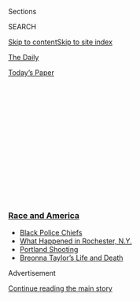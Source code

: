 <div id="app">

<div>

<div>

<div>

<div class="NYTAppHideMasthead css-1q2w90k e1suatyy0">

<div class="section css-ui9rw0 e1suatyy2">

<div class="css-eph4ug er09x8g0">

<div class="css-6n7j50">

</div>

<span class="css-1dv1kvn">Sections</span>

<div class="css-10488qs">

<span class="css-1dv1kvn">SEARCH</span>

</div>

[Skip to content](#site-content)[Skip to site index](#site-index)

</div>

<div id="masthead-section-label" class="css-1wr3we4 eaxe0e00">

[The
Daily](https://www.nytimes3xbfgragh.onion/podcasts/the-daily)

</div>

<div class="css-10698na e1huz5gh0">

</div>

</div>

<div id="masthead-bar-one" class="section hasLinks css-15hmgas e1csuq9d3">

<div class="css-uqyvli e1csuq9d0">

</div>

<div class="css-1uqjmks e1csuq9d1">

</div>

<div class="css-9e9ivx">

[](https://myaccount.nytimes3xbfgragh.onion/auth/login?response_type=cookie&client_id=vi)

</div>

<div class="css-1bvtpon e1csuq9d2">

[Today’s
Paper](https://www.nytimes3xbfgragh.onion/section/todayspaper)

</div>

</div>

</div>

</div>

<div data-aria-hidden="false">

<div id="site-content" data-role="main">

<div>

<div class="css-1aor85t" style="opacity:0.000000001;z-index:-1;visibility:hidden">

<div class="css-1hqnpie">

<div class="css-epjblv">

<span class="css-17xtcya">[The
Daily](/podcasts/the-daily)</span><span class="css-x15j1o">|</span><span class="css-fwqvlz">What
Happened to Daniel
Prude?</span>

</div>

<div class="css-k008qs">

<div class="css-1iwv8en">

<span class="css-18z7m18"></span>

<div>

</div>

</div>

<span class="css-1n6z4y">https://nyti.ms/2ZhQE8c</span>

<div class="css-1705lsu">

<div class="css-4xjgmj">

<div class="css-4skfbu" data-role="toolbar" data-aria-label="Social Media Share buttons, Save button, and Comments Panel with current comment count" data-testid="share-tools">

  - 
  - 
  - 
  - 
    
    <div class="css-6n7j50">
    
    </div>

  - 
  - 

</div>

</div>

</div>

</div>

</div>

</div>

<div class="css-13pd83m">

<div class="css-l9svim">

### [<span class="css-pa1jbp"><span class="css-1rxm0ex">Race and</span><span class="css-1rxm0ex"> America</span></span>](https://www.nytimes3xbfgragh.onion/news-event/george-floyd-protests-minneapolis-new-york-los-angeles?name=styln-george-floyd&region=TOP_BANNER&block=storyline_menu_recirc&action=click&pgtype=Article&impression_id=21c69380-f4c8-11ea-be21-1dfd0b108786&variant=undefined)

  - <span class="css-1qkutce">[Black Police
    Chiefs](https://www.nytimes3xbfgragh.onion/2020/09/11/us/black-police-chiefs-reform.html?name=styln-george-floyd&region=TOP_BANNER&block=storyline_menu_recirc&action=click&pgtype=Article&impression_id=21c69381-f4c8-11ea-be21-1dfd0b108786&variant=undefined)</span>
  - <span class="css-1qkutce">[What Happened in Rochester,
    N.Y.](https://www.nytimes3xbfgragh.onion/2020/09/04/nyregion/rochester-police-daniel-prude.html?name=styln-george-floyd&region=TOP_BANNER&block=storyline_menu_recirc&action=click&pgtype=Article&impression_id=21c69382-f4c8-11ea-be21-1dfd0b108786&variant=undefined)</span>
  - <span class="css-1qkutce">[Portland
    Shooting](https://www.nytimes3xbfgragh.onion/2020/08/30/us/portland-shooting-explained.html?name=styln-george-floyd&region=TOP_BANNER&block=storyline_menu_recirc&action=click&pgtype=Article&impression_id=21c69383-f4c8-11ea-be21-1dfd0b108786&variant=undefined)</span>
  - <span class="css-1qkutce">[Breonna Taylor’s Life and
    Death](https://www.nytimes3xbfgragh.onion/2020/08/30/us/breonna-taylor-police-killing.html?name=styln-george-floyd&region=TOP_BANNER&block=storyline_menu_recirc&action=click&pgtype=Article&impression_id=21c69384-f4c8-11ea-be21-1dfd0b108786&variant=undefined)</span>

</div>

</div>

<div id="top-wrapper" class="css-1sy8kpn">

<div id="top-slug" class="css-l9onyx">

Advertisement

</div>

[Continue reading the main
story](#after-top)

<div class="ad top-wrapper" style="text-align:center;height:100%;display:block;min-height:250px">

<div id="top" class="place-ad" data-position="top" data-size-key="top">

</div>

</div>

<div id="after-top">

</div>

</div>

<div>

<div class="css-1g7y0i5 e1drnplw0">

<div class="css-1ceswkc e1drnplw1">

</div>

<div class="css-f2fzwx e1drnplw2">

<div data-aria-labelledby="modal-title" data-role="region">

<div id="modal-title" class="css-mln36k">

transcript

</div>

<div class="css-pbq7ev">

</div>

<span>Back to The
Daily</span>

<div class="css-f6lhej">

<div class="css-1ialerq">

<div class="css-1701swk">

bars

</div>

<div>

<div class="css-1t7yl1y">

0:00/30:30

</div>

<div class="css-og85jy">

\-30:30

</div>

</div>

</div>

</div>

<div class="css-15fbio0">

<div class="css-1p4nyns">

transcript

## What Happened to Daniel Prude?

### Hosted by Michael Barbaro, produced by Michael Simon Johnson and Lynsea Garrison, and edited by Lisa Tobin

#### The police released few details in March about the death of a Black man restrained by officers in Rochester, N.Y. The full story has prompted claims of an official cover-up.

Tuesday, September 8th, 2020

</div>

  - michael barbaro  
    From The New York Times, I’m Michael Barbaro. This is “The Daily.”

  - \[music\]  
    Today: For months, the public was unaware of Daniel Prude’s death
    while in police custody, despite body camera video capturing it,
    raising questions about a possible cover-up. My colleague, Sarah
    Nir, reports from Rochester.
    
    It’s Tuesday, September 8.
    
    Sarah, just to start, what have you learned about Daniel Prude in
    the time since this video of his arrest was released last week?

  - sarah nir  
    The day after this really horrifying video was released, I flew up
    to Rochester to learn more about the incident and about the person.

  - joe prude  
    Oh, man, he’s a straight up comedian. No, I swear to god. If y’all
    could have met my brother, y’all would be in here laughing and
    smacking the table like y’all stole something.

sarah nir

I ended up meeting with Joe Prude, Daniel Prude’s brother. And he told
me that Daniel actually isn’t from Rochester. He’s from Chicago.

  - tameshay prude  
    Him and his brother used to argue all the time.

  - joe prude  
    Putting each other in headlock.

sarah nir

Daniel had been living, for many years, where he was born and raised in
Chicago with his sister Tameshay. And he started acting strange.

  - sarah nir  
    Did she explain what he was doing?

  - joe prude  
    Well, like, you know, just talking, like, just talking. You know? I
    mean, it was, like, \[INAUDIBLE\].

  - sarah nir  
    But she was disturbed by — worried for him, by how he was speaking?

  - joe prude  
    Yeah.

  - sarah nir  
    Yeah.

  - joe prude  
    Because my brother ain’t never talked like that.

sarah nir

His sister called his brother Joe and said, you know, I’m going to send
him up to you. And maybe you, as his big brother, can talk some sense
into him. So she puts Daniel on a train from Chicago to Rochester. And
he wasn’t right.

  - joe prude  
    Talking about, um, the devil was coming to get me and all this and
    that.

sarah nir

He was saying people were out to get him.

  - joe prude  
    And it was, like, that moment then, when I started hearing that more
    frequently, I say, oh, man. Yeah. It’s scaring me. I’ve got to get
    him — I’ve got to get my brother some help now. And I told my wife,
    I said now grab me the phone. And she asked me what I’m about to do.
    I said, I need to get my brother some help. And he started to scare
    me.

sarah nir

So he called an ambulance and asked for his brother to be admitted
because he was having a mental health crisis. But —

  - joe prude  
    They just sent him right back home in three hours.

sarah nir

— just three hours later, after arriving at Strong Memorial Hospital, he
was sent home in a medical taxi. And his brother was shocked.

  - joe prude  
    No diagnosis, no nothing.

sarah nir

He felt that Daniel should be there under evaluation. But the doctor
said no. He’s free to go.

  - sarah nir  
    What did he look like when he came back?

  - joe prude  
    Oh, like the picture you seen us holding? Same person.
    
    Same visual. Same — he was upbeat when he came in. He gave me a hug.
    Brother, I thank you for doing that for me.

  - sarah nir  
    Really? He wasn’t resentful? He wasn’t mad?

  - joe prude  
    No. No, whatsoever.

sarah nir

Then the two of them sat down at the kitchen table at Joe’s home on
Child Street in Rochester —

  - joe prude  
    Talking, like two brothers that talk.

sarah nir

And Daniel asked for a cigarette. Joe said he stood up, walked to his
room to fetch a cigarette, and when he turned around, Daniel had
streaked out the door barefoot into the freezing March weather. And
that’s when Joe called the police.

  - \[beeping\]

  - speaker  
    Hey, what’s up? Good, how are you?

michael barbaro

And what happens next?

sarah nir

So at about 3:00 a.m. on March 23, a police officer arrives at Joe’s
house on Child Street, taking a report. What’s happened? Who are we
looking for?

  - police officer  
    Does he live here?

  - joe prude  
    No. He’s just here visiting me.

  - police officer  
    Where does he live?

sarah nir

And one of the things that is really powerful when you know what
transpired here is that Joe is super concerned for Daniel’s safety.

  - joe prude  
    I just know, man, I just know when he took off running, it was a
    goddamn train coming.

  - police officer  
    Which way did he go?

  - joe prude  
    I don’t know which way he ran to be honest with you. I don’t know if
    he went that way or this way.

  - police officer  
    So you saw him run out this front door here?

  - joe prude  
    No, he ran out my back.

  - police officer  
    Ran out the back door?

  - joe prude  
    He ran out the back.

sarah nir

There’s a train nearby and train tracks. And he’s very worried his
brother is going to accidentally hurt himself.

  - police officer  
    You don’t know where he went?

  - joe prude  
    No.

  - police officer  
    He didn’t say anything?

  - joe prude  
    Nope. And the only thing I’m praying is that he don’t get in front
    of that damn train.

  - police officer  
    Yeah. But he didn’t say anything —

sarah nir

So at some point, when the officer’s in Joe’s house with him taking a
report, they hear over the radio —

  - officer on radio  
    There’s a male at that location with blood all over him, telling
    people he’s sick and not wearing clothes.

sarah nir

There’s a male at that location with blood all over him, telling people
he’s sick and he’s not wearing clothes. And Joe immediately knows —

  - joe prude  
    That’s my brother.

sarah nir

— that’s my brother.

  - police officer  
    213, where’s that at? That may be this male.

  - joe prude  
    My brother.

  - officer on radio  
    It’s at Jefferson Ave. and West Main Street. And he’s saying he’s a
    40-year-old Black male with no shirt and blue pants on.

  - police officer  
    40? Is your brother 40?

\[radio conversation\]

sarah nir

Later that same morning, an officer returns to Joe’s house and tells
him, your brother’s in the hospital.

  - police officer  
    Um, but the bosses just want me to hang out here with you until they
    figure some more, some more stuff out.

  - tameshay prude  
    \[LAUGHING\]

  - police officer  
    Did you call immediately he ran out?

  - joe prude  
    Hell, yeah.

  - tameshay prude  
    He used to run track. He can run.

  - police officer  
    Oh, obviously, I mean, he’s all the way down on Jefferson Avenue. So
    —

  - joe prude  
    Yeah, I know.

  - tameshay prude  
    \[INAUDIBLE\].

  - joe prude  
    I’m glad he went that way and not the way of that damn train.

  - police officer  
    Yeah. Absolutely.

sarah nir

And bear in mind, Joe has no idea why he’s in the hospital. It was
freezing cold out. It’s late March. He thinks maybe hypothermia, maybe
something bad happened while he was having this episode running around.
He doesn’t know what put him there.

  - police officer  
    I have no idea.

  - joe prude  
    He was butt naked?

  - police officer  
    Yeah. Yeah.

  - tameshay prude  
    He was butt naked?

  - joe prude  
    That boy had to strip out there. All right, I can’t do that.

  - tameshay prude  
    We don’t know what to do with him.

  - joe prude  
    I can’t do that.

  - tameshay prude  
    And neither does your captain?

  - police officer  
    Well, my sergeant sent me over here just to hang out with you guys.

sarah nir

New York State had just gone on lockdown because of the pandemic about a
week before. And he can’t visit him at the hospital. He can’t go see his
brother. No visitors are allowed. We’re at the height of the
coronavirus.

  - police officer  
    No. I’m going to go — I’m going to go make a phone call real quick.
    And then I might be back up with you guys. Just to see —

sarah nir

And it takes him till March 30, when he gets a call from the hospital,
you can come in. And when he arrives at the hospital, he realizes that
he can come in because it’s time to decide whether or not to take his
brother off of life support.

michael barbaro

And what does Joe do after that?

sarah nir

Well, in the meantime, this week of being unable to know what happened
to Daniel, Joe had contacted a lawyer he knew and said, something’s
fishy. My brother ran out the door and never came back. And I need you
to help me.

So on April 3, the lawyers filed what’s called a preservation letter to
the city of Rochester, requesting all records be saved regarding Daniel
Prude. And they file another request, a Freedom of Information Law
request, saying turn over the body cameras from the police officers who
apprehended him. And they don’t hear anything back. And they chalk it up
to coronavirus. And things are closed. And life is very difficult. But
while the family was sitting there in the dark about what had happened
to him, other people knew something had gone down and were looking into
it. And one of those people was the state attorney general, Letitia
James. On April 21, her office launched an investigation. And there was
another investigation going on, an internal one by the Rochester Police
Department. They were reviewing the body camera footage that, bear in
mind, the Prudes had still never seen. And they concluded in late April
that, quote, “Based upon the investigation, the officers’ actions and
conduct displayed when dealing with Prude appear to be appropriate and
consistent with their training.”

michael barbaro

So Rochester Police cleared their own officers.

sarah nir

Yeah. But then on May 18, Joe Prude gets something startling in the
mail. It’s the medical examiner’s report on how his brother died.

michael barbaro

And what does that say? It says, at the top of it, Daniel T. Prude,
manner of death: homicide. And under cause of death, it says
complications of asphyxia. And Joe, his brother, told me he didn’t what
that word meant. And he quickly looked it up on his phone. And it means
suffocation. Suffocation here on the report in the setting of physical
restraint.

So the case remains under wraps, even going into May. And it continues
to stay locked down through June, through July, until July 31, when the
attorney general invites the Prude family to her office to view the body
camera footage from the police. And it shows what really happened to
Daniel Prude. And what does the family see on that video?

  - archived recording 1  
    \[BEEPING\]

  - archived recording 2  
    What’s his name?

  - archived recording  
    Are you Daniel?

  - archived recording (daniel prude)  
    Yes, sir.

sarah nir

So there’s several separate videos from different officers’ body
cameras.

  - archived recording (daniel prude)  
    Please\! Jesus Christ, I pray.

sarah nir

There’s snow lightly falling. An officer points his taser at Daniel,
who’s sitting on his knees on the ground totally naked.

  - archived recording  
    Hey\! Get on the ground.

  - archived recording (daniel prude)  
    \[INAUDIBLE\].

  - archived recording  
    Get on the ground. Get on the ground. Get on the ground, man.

  - archived recording (daniel prude)  
    Look\!

  - archived recording  
    Get on the ground. Put your hands behind your back, behind your
    back. Don’t move. Don’t move. Chill out, man. Don’t move, all right,
    man?

  - archived recording (daniel prude)  
    Yes, sir.

  - archived recording  
    Just don’t move.

  - archived recording (daniel prude)  
    Yes, sir.

sarah nir

Daniel initially complies, does what the officer says, lets him place
him in handcuffs. The officer actually says, well, that was easy and
fast.

  - archived recording (daniel prude)  
    \[INAUDIBLE\].

  - archived recording  
    One male in custody.

  - archived recording (daniel prude)  
    \[INAUDIBLE\].

  - archived recording  
    Can you reach in here and grab my hand sanitizer? Right here.

sarah nir

And it soon spirals and becomes very complicated.

  - archived recording (daniel prude)  
    I can’t help it because my brother is the same.

sarah nir

And Daniel starts spitting on the ground. He had told at least one
passerby, according to 911 reports, that he had coronavirus.

  - archived recording (daniel prude)  
    Jesus Christ I pray, amen. Thank you, Lord.

  - archived recording  
    He’s telling the tow truck driver he had coronavirus.

  - archived recording (daniel prude)  
    \[INAUDIBLE\]

  - archived recording  
    \[INAUDIBLE\] Yeah.

sarah nir

And remember, this is the height of the pandemic. So officers put him in
what’s called a spit hood. It’s a mesh hood. And they put it over his
head. And it sets Daniel off.

  - archived recording (daniel prude)  
    \[SPITTING\]

  - archived recording  
    Stop spitting, man.

sarah nir

He starts asking for the officers’ guns. And he’s continuing to spit
while wearing this hood.

  - archived recording (daniel prude)  
    Give me your gun ID.

sarah nir

At one point, the officers say, you’re going to stay down. And they
press Daniel into the ground. Actually, one of the officers kind of
makes a triangle with his hands and puts his full body weight onto
Daniel’s skull, pressing him down.

michael barbaro

Hm.

sarah nir

And they hold him against the pavement. One places their knee on his
back, even as the hood remains on his head. And —

  - archived recording 1  
    I don’t know. It’s freezing out here. He’s been out naked for 30
    minutes.

  - archived recording 2  
    He feels pretty cold.

  - archived recording 3  
    You want me to take his temperature?

^archived recording 4

Yeah.

  - archived recording 5  
    He says he has corona.

  - archived recording 6  
    Huh.

  - archived recording 7  
    But he also —

  - archived recording  
    I don’t know. I couldn’t tell you anything.

sarah nir

At one point, Daniel vomits.

  - archived recording 1  
    He’s puking? Oh, he’s puking, just straight water. Did you see all
    that water came out of his mouth?

  - archived recording 2  
    I didn’t see it. But I see it now.

sarah nir

And there’s almost some joking between the officers about his condition.

  - archived recording 1  
    It’s all water. My man, you puking? Oh, look at this \[EXPLETIVE\] —

  - archived recording 2  
    \[INTERPOSING VOICES\]

  - archived recording 3  
    I saw the ambulance coming —

sarah nir

But quickly it becomes clear that Daniel is no longer moving and he
might not be breathing.

  - archived recording 1  
    Anything?

  - archived recording 2  
    He started throwing up. Now it looks like he doesn’t even have chest
    compressions.

sarah nir

And they begin to administer C.P.R.

  - archived recording  
    We need you.

  - archived recording (paramedic)  
    Coming\! Bring those medical bags down \[INAUDIBLE\].

  - archived recording 1  
    Ready?

  - archived recording 2  
    Yep.

  - archived recording 3  
    1, 2, 3.

  - archived recording 4  
    He started expelling, like, all the clear liquid. Like, he was
    throwing up.

  - archived recording (paramedic)  
    So P.C.P. can cause what we call excited delirium.

  - archived recording  
    Yeah. I know what excited delirium is.

  - archived recording (paramedic)  
    That’s — I guarantee you that’s why he coded.

  - archived recording  
    Hm.

  - archived recording (paramedic)  
    It’s not your guys’ fault. I mean, you gotta keep —

  - archived recording  
    Yeah.

  - archived recording (paramedic)  
    — keep yourselves safe. But that’s why I’m trying to get —

  - archived recording  
    I’m just going to throw him in my door.

  - archived recording (paramedic)  
    Trying to get —

sarah nir

The final video from the body cameras is Daniel Prude in the hospital.

  - archived recording 1  
    \[BACKGROUND CHATTER IN THE HOSPITAL\]

  - archived recording 2  
    Supposedly he was released from psych earlier is what I was getting
    —

  - archived recording 3  
    Here?

  - archived recording 4  
    From here, yep.

michael barbaro

We’ll be right back.

Sarah, what does the family do once they have seen this video footage?

sarah nir

Bear in mind, Michael, that Daniel has been gone since March 30. And all
this time, they didn’t know what had happened to him. Sitting in the
attorney general’s office, watching that body camera footage, is the
first time they see what really went down. Joe Sr., his father,
according to their lawyer, hyperventilated. He had an asthma attack. And
he had to use an inhaler. A few weeks later, the family decides to go
wide. And they release those videos to the public.

  - joe prude  
    I placed a phone call for my brother to get help, not for my brother
    to get lynched. Now when I say he got lynched, that was a
    full-fledged ongoing murder, cold-blooded, none other than
    cold-blooded murder. Who can we hold accountable for this? Why was
    it a cover-up? Why did my brother get harmed when he complied with
    everything that them people wanted him to do? Why did he get treated
    like an African-American male from 1960? If that’s the case, you
    should have just set the damn dog on him. How many more brothers got
    to die for society to understand that this needs to stop? And I
    can’t even share with you all the pain that I’m feeling and my
    family’s going through as well. These things that’s going on right
    now —

michael barbaro

What is the reaction once these videos become public?

sarah nir

So Rochester erupts in what now has become a familiar scene of protests
against police brutality of Black people. At the same time, the mayor
announces that the seven officers who were involved in Daniel’s arrest
have been suspended from the force. But if there was any hope that that
would quell the protests, it did not. \[PROTEST CROWD SINGING\] I
watched as about 200 people gathered in front of the church on Jefferson
Avenue where Daniel Prude was pressed to the ground. It was a
passionate, yet largely peaceful crowd. They ended up in front of police
headquarters in Rochester, where they sat against barricades calling for
more reforms, chanting at police.

  - crowd  
    (CHANTING) No justice, no peace\! \[EXPLETIVE\] these racist ass
    police.

sarah nir

Why are you in riot gear? We don’t see a riot here.

michael barbaro

Hm.

sarah nir

And it quieted down. And someone brought boxes and boxes of pizza. And
as I stood there with them, while they were sitting on the ground eating
pizza and chanting, suddenly those officers in riot gear rushed the
crowd, unprovoked, and shot pepper spray all over them.

  - speaker  
    Like, if I hadn’t seen it with my own eyes, I would have thought
    they did something last night. They did not.

sarah nir

That set off an escalation. Protesters pulled up barricades. Ran at
police with them. Police fired more noxious fumes at them.

  - speaker  
    Murderer\! Murderer\!

sarah nir

And I watched as what had begun as a peaceful night emerged as something
much more fraught.

michael barbaro

And Sarah, I have to imagine that part of the reaction here is based on
just how long it has taken for the public to learn about what’s
happened, right? I mean, a video is released four months after Daniel
Prude’s death and after months and months of protests and counter
protests across the country about events just like this.

sarah nir

That’s another thing that’s fueling a lot of the anger surrounding this.
There have been accusations of a cover up. And just about everyone
involved says, no, that’s not the case, blaming other parties for the
reason why they didn’t come forward. The mayor, for example, her name is
Lovely Warren, said that —

  - archived recording (lovely warren)  
    After our police department responded to the 911 call on March 23, I
    was informed later that day by Chief Singletary that Mr. Prude had
    an apparent drug overdose while in custody.

sarah nir

She had been told by the police that there was a death in custody. But
Daniel Prude had died of a drug overdose.

michael barbaro

Mhm.

  - archived recording (lovely warren)  
    Chief Singletary never informed me of the actions of his officers to
    forcibly restrain Mr. Prude. I only learned of those officer’s
    actions on August 4 when Corporation Counsel Tim Curtin reviewed the
    video while fulfilling the FOI request from Mr. Prude’s attorney. At
    no time prior to August 4 did Chief Singletary or anyone make me
    aware or show me a video of the actions of the RPD officers involved
    in Mr. Prude’s death.

sarah nir

Mayor Warren said that on June 4, about three months after Daniel died,
but a week after George Floyd was killed, actually, the Attorney
General’s office asked the city not to release the camera footage.

michael barbaro

Hm.

sarah nir

The pretext was to not interfere with the attorney general’s
investigation, which was ongoing. But the A.G.‘s office says this never
happened. That this is just how long an investigation takes. And that,
to them, explains the delay. The police chief came out the other day and
said, when we said this was an overdose, we were not covering up what we
did here.

But the question is, why did it take so long for this to become public?
Would we have found out about George Floyd if not for the footage? Would
we have found out about Jacob Blake if not for the footage? Often
municipalities don’t disclose this. And it’s up to us to figure out why.
What happened with Daniel Prude is his family took it into their own
hands to take his story public. And now it’s our job to understand what
took so long.

michael barbaro

You know, Sarah, I’m mindful that in the early weeks following George
Floyd’s death at the hands of police, much of the conversation was about
the precise role that police do play and should play, and the question
of whether police are being asked to do too much. And this is at the
heart of the conversation around defunding the police. This idea that,
for example, police are not trained as mental health responders. They
don’t instinctively de-escalate.

And the timing of what happened to Daniel Prude feels important here.
Because it’s easy to imagine that if what had happened to him had been
known to the public back when it really happened, that Daniel Prude
would have been a potentially very important data point in that
conversation. But months have passed. And now much of the conversation
surrounding these deaths in the hands of police have become about the
protests and the counterprotests and how they fit into the presidential
election.

And in the days since this video of Daniel Prude has been released to
the public, we aren’t really having the conversation you might expect us
to be having around mental health and how the police respond when
there’s a 911 call.

sarah nir

Actually, that is the conversation that has just started happening in
Rochester.

  - archived recording (lovely warren)  
    Good afternoon.

sarah nir

On Sunday, Mayor Warren announced —

  - archived recording (lovely warren)  
    It is my solemn duty as the mayor of this city to honor Mr. Prude,
    to not let his death be in vain, and to do everything possible to
    transform how we police our city to truly protect and serve our
    residents. We are doubling the availability of mental health
    professionals. At this —

sarah nir

She’ll be removing the family crisis intervention team from the police
department, where it’s been for a long time into the Department of Youth
and Recreation Services.

  - archived recording (police chief)  
    And I understand that there are certain calls that law enforcement
    shouldn’t handle alone. And we are looking at ways to reimagine
    policing surrounding mental health and have been for the last
    several months.

sarah nir

Really, Rochester is taking steps to maybe say that police aren’t the
people who should be responding to every call all the time. And maybe
there are other ways to handle different crises. But nationally, you’re
right, Michael. The conversation has been about protests, about who does
this get elected, and not about police reform.

  - archived recording (lovely warren)  
    What truly matters is creating a city that is dedicated to serving,
    protecting and lifting up the least among us. What will always pain
    me about the death of Mr. Daniel Prude is our failure to do that. We
    had a human being in need of help, in need of compassion. In that
    moment, we had an opportunity to protect him, to keep him warm, to
    bring him to safety, to begin the process of healing him and lifting
    him up. We have to own the fact that in that moment, we did not do
    that.

michael barbaro

Sarah, I’m curious what Joe Prude now says about his decision to call
the police that night. Because in his mind, the police would protect his
brother from harm.

sarah nir

I don’t think that Joe gets a moment of rest from exactly that question.
What would have happened if I hadn’t called the police?

  - sarah nir  
    I know a million people —

  - joe prude  
    I would just basically tell them that, you know me, I regret calling
    them people because \[INAUDIBLE\] it’s my fault.

  - tameshay prude  
    Yeah. Yeah, he does.

  - joe prude  
    I’ve been beating myself up about that ever since that shit
    happened.

  - tameshay prude  
    He says that all the time. Making that call is what killed him.

  - joe prude  
    That call really fucked me up. \[STREET NOISE\]

  - sarah nir  
    Well, it’s like, the police are — we’re taught you can call for
    help, right? That’s who you call.

  - joe prude  
    They proved me wrong. Proved me goddamn wrong. \[SIGHS\]

  - sarah nir  
    I don’t think a million people telling you it’s not your fault will
    help you.

  - joe prude  
    Nah, it won’t. I know it’s not. But that phone call was my fault.

\[music\]

michael barbaro

Thank you, Sarah.

sarah nir

Thank you.

michael barbaro

Over the weekend, New York’s attorney general, Letitia James, announced
that she would impanel a grand jury to examine evidence in the death of
Daniel Prude, a move that was immediately applauded by Prude’s family.

We’ll be right back.

Here’s what else you need to know today.

  - archived recording (jacob blake)  
    Recording?

  - archived recording  
    Yeah.

  - archived recording (jacob blake)  
    just want to say my — to all the young cats out there and even the
    older ones, older than me, it’s a lot more life to live out here,
    man.

michael barbaro

Jacob Blake, who survived after being shot seven times by police in
Kenosha, Wisconsin, broke his silence over the weekend in a video from
his hospital bed.

  - archived recording (jacob blake)  
    Your life, and not only just your life — your legs, something that
    you need to move around and move forward in life can be taken from
    you like this, man.

michael barbaro

Blake described debilitating injuries from the shooting, which he said
required staples across his stomach and back.

  - archived recording (jacob blake)  
    This pain is nothing but pain. It hurts to breathe. It hurts to
    sleep. It hurts to move from side to side. It hurts to eat.

michael barbaro

And India has overtaken Brazil as the country with the second largest
outbreak of the coronavirus, as infections inside the country skyrocket.
On Monday alone, India reported nearly 91,000 new infections, taking its
total to more than 4.2 million. That’s it for “The Daily.” I’m Michael
Barbaro. See you
tomorrow.

</div>

</div>

</div>

</div>

<div style="position:absolute;width:0;height:0;visibility:hidden;display:none">

</div>

<div style="width:100%">

<div class="css-18qqsen e1eullfg0" style="background-image:url(https://static01.graylady3jvrrxbe.onion/images/2017/01/29/podcasts/the-daily-album-art/the-daily-album-art-videoFifteenBySeven2610-v4.jpg)">

<div class="css-1hmsypo e1eullfg2">

<div class="css-131hid3 e1eullfg3">

<div class="css-1uhi299 e1eullfg1">

</div>

<div class="css-1tloyb6">

<div class="css-1kltdsh ehra6vc0">

[<span class="css-1f76qa2">![The Daily
logo](https://static01.graylady3jvrrxbe.onion/images/2017/01/29/podcasts/the-daily-album-art/the-daily-album-art-square320-v4.png)<span>The
Daily</span></span>](https://www.nytimes3xbfgragh.onion/column/the-daily)<span class="css-1lhttlg ehra6vc1"><span class="css-sj5ozi ehra6vc2">Subscribe:</span></span>

  - [Apple Podcasts](https://itunes.apple.com/us/podcast/id1200361736)
  - [Google
    Podcasts](https://www.google.com/podcasts?feed=aHR0cHM6Ly9yc3MuYXJ0MTkuY29tL3RoZS1kYWlseQ%3D%3D)

</div>

</div>

<div class="css-1r0dpua e1eullfg4">

<div class="css-1gu519p edye5kn0">

<div>

# What Happened to Daniel Prude?

## The police released few details in March about the death of a Black man restrained by officers in Rochester, N.Y. The full story has prompted claims of an official cover-up.

</div>

<span class="css-lsnb14 edye5kn4">Hosted by Michael Barbaro, produced by
Michael Simon Johnson and Lynsea Garrison, and edited by Lisa
Tobin</span>

<div class="css-1vd84sn">

<span class="css-16bt4xd">Transcript</span>

</div>

</div>

<div class="css-1g7y0i5 e1drnplw0">

<div class="css-1ceswkc e1drnplw1">

</div>

<div class="css-f2fzwx e1drnplw2">

<div data-aria-labelledby="modal-title" data-role="region">

<div id="modal-title" class="css-mln36k">

transcript

</div>

<div class="css-pbq7ev">

</div>

<span>Back to The
Daily</span>

<div class="css-f6lhej">

<div class="css-1ialerq">

<div class="css-1701swk">

bars

</div>

<div>

<div class="css-1t7yl1y">

0:00/30:30

</div>

<div class="css-og85jy">

\-0:00

</div>

</div>

</div>

</div>

<div class="css-15fbio0">

<div class="css-1p4nyns">

transcript

## What Happened to Daniel Prude?

### Hosted by Michael Barbaro, produced by Michael Simon Johnson and Lynsea Garrison, and edited by Lisa Tobin

#### The police released few details in March about the death of a Black man restrained by officers in Rochester, N.Y. The full story has prompted claims of an official cover-up.

Tuesday, September 8th, 2020

</div>

  - michael barbaro  
    From The New York Times, I’m Michael Barbaro. This is “The Daily.”

  - \[music\]  
    Today: For months, the public was unaware of Daniel Prude’s death
    while in police custody, despite body camera video capturing it,
    raising questions about a possible cover-up. My colleague, Sarah
    Nir, reports from Rochester.
    
    It’s Tuesday, September 8.
    
    Sarah, just to start, what have you learned about Daniel Prude in
    the time since this video of his arrest was released last week?

  - sarah nir  
    The day after this really horrifying video was released, I flew up
    to Rochester to learn more about the incident and about the person.

  - joe prude  
    Oh, man, he’s a straight up comedian. No, I swear to god. If y’all
    could have met my brother, y’all would be in here laughing and
    smacking the table like y’all stole something.

sarah nir

I ended up meeting with Joe Prude, Daniel Prude’s brother. And he told
me that Daniel actually isn’t from Rochester. He’s from Chicago.

  - tameshay prude  
    Him and his brother used to argue all the time.

  - joe prude  
    Putting each other in headlock.

sarah nir

Daniel had been living, for many years, where he was born and raised in
Chicago with his sister Tameshay. And he started acting strange.

  - sarah nir  
    Did she explain what he was doing?

  - joe prude  
    Well, like, you know, just talking, like, just talking. You know? I
    mean, it was, like, \[INAUDIBLE\].

  - sarah nir  
    But she was disturbed by — worried for him, by how he was speaking?

  - joe prude  
    Yeah.

  - sarah nir  
    Yeah.

  - joe prude  
    Because my brother ain’t never talked like that.

sarah nir

His sister called his brother Joe and said, you know, I’m going to send
him up to you. And maybe you, as his big brother, can talk some sense
into him. So she puts Daniel on a train from Chicago to Rochester. And
he wasn’t right.

  - joe prude  
    Talking about, um, the devil was coming to get me and all this and
    that.

sarah nir

He was saying people were out to get him.

  - joe prude  
    And it was, like, that moment then, when I started hearing that more
    frequently, I say, oh, man. Yeah. It’s scaring me. I’ve got to get
    him — I’ve got to get my brother some help now. And I told my wife,
    I said now grab me the phone. And she asked me what I’m about to do.
    I said, I need to get my brother some help. And he started to scare
    me.

sarah nir

So he called an ambulance and asked for his brother to be admitted
because he was having a mental health crisis. But —

  - joe prude  
    They just sent him right back home in three hours.

sarah nir

— just three hours later, after arriving at Strong Memorial Hospital, he
was sent home in a medical taxi. And his brother was shocked.

  - joe prude  
    No diagnosis, no nothing.

sarah nir

He felt that Daniel should be there under evaluation. But the doctor
said no. He’s free to go.

  - sarah nir  
    What did he look like when he came back?

  - joe prude  
    Oh, like the picture you seen us holding? Same person.
    
    Same visual. Same — he was upbeat when he came in. He gave me a hug.
    Brother, I thank you for doing that for me.

  - sarah nir  
    Really? He wasn’t resentful? He wasn’t mad?

  - joe prude  
    No. No, whatsoever.

sarah nir

Then the two of them sat down at the kitchen table at Joe’s home on
Child Street in Rochester —

  - joe prude  
    Talking, like two brothers that talk.

sarah nir

And Daniel asked for a cigarette. Joe said he stood up, walked to his
room to fetch a cigarette, and when he turned around, Daniel had
streaked out the door barefoot into the freezing March weather. And
that’s when Joe called the police.

  - \[beeping\]

  - speaker  
    Hey, what’s up? Good, how are you?

michael barbaro

And what happens next?

sarah nir

So at about 3:00 a.m. on March 23, a police officer arrives at Joe’s
house on Child Street, taking a report. What’s happened? Who are we
looking for?

  - police officer  
    Does he live here?

  - joe prude  
    No. He’s just here visiting me.

  - police officer  
    Where does he live?

sarah nir

And one of the things that is really powerful when you know what
transpired here is that Joe is super concerned for Daniel’s safety.

  - joe prude  
    I just know, man, I just know when he took off running, it was a
    goddamn train coming.

  - police officer  
    Which way did he go?

  - joe prude  
    I don’t know which way he ran to be honest with you. I don’t know if
    he went that way or this way.

  - police officer  
    So you saw him run out this front door here?

  - joe prude  
    No, he ran out my back.

  - police officer  
    Ran out the back door?

  - joe prude  
    He ran out the back.

sarah nir

There’s a train nearby and train tracks. And he’s very worried his
brother is going to accidentally hurt himself.

  - police officer  
    You don’t know where he went?

  - joe prude  
    No.

  - police officer  
    He didn’t say anything?

  - joe prude  
    Nope. And the only thing I’m praying is that he don’t get in front
    of that damn train.

  - police officer  
    Yeah. But he didn’t say anything —

sarah nir

So at some point, when the officer’s in Joe’s house with him taking a
report, they hear over the radio —

  - officer on radio  
    There’s a male at that location with blood all over him, telling
    people he’s sick and not wearing clothes.

sarah nir

There’s a male at that location with blood all over him, telling people
he’s sick and he’s not wearing clothes. And Joe immediately knows —

  - joe prude  
    That’s my brother.

sarah nir

— that’s my brother.

  - police officer  
    213, where’s that at? That may be this male.

  - joe prude  
    My brother.

  - officer on radio  
    It’s at Jefferson Ave. and West Main Street. And he’s saying he’s a
    40-year-old Black male with no shirt and blue pants on.

  - police officer  
    40? Is your brother 40?

\[radio conversation\]

sarah nir

Later that same morning, an officer returns to Joe’s house and tells
him, your brother’s in the hospital.

  - police officer  
    Um, but the bosses just want me to hang out here with you until they
    figure some more, some more stuff out.

  - tameshay prude  
    \[LAUGHING\]

  - police officer  
    Did you call immediately he ran out?

  - joe prude  
    Hell, yeah.

  - tameshay prude  
    He used to run track. He can run.

  - police officer  
    Oh, obviously, I mean, he’s all the way down on Jefferson Avenue. So
    —

  - joe prude  
    Yeah, I know.

  - tameshay prude  
    \[INAUDIBLE\].

  - joe prude  
    I’m glad he went that way and not the way of that damn train.

  - police officer  
    Yeah. Absolutely.

sarah nir

And bear in mind, Joe has no idea why he’s in the hospital. It was
freezing cold out. It’s late March. He thinks maybe hypothermia, maybe
something bad happened while he was having this episode running around.
He doesn’t know what put him there.

  - police officer  
    I have no idea.

  - joe prude  
    He was butt naked?

  - police officer  
    Yeah. Yeah.

  - tameshay prude  
    He was butt naked?

  - joe prude  
    That boy had to strip out there. All right, I can’t do that.

  - tameshay prude  
    We don’t know what to do with him.

  - joe prude  
    I can’t do that.

  - tameshay prude  
    And neither does your captain?

  - police officer  
    Well, my sergeant sent me over here just to hang out with you guys.

sarah nir

New York State had just gone on lockdown because of the pandemic about a
week before. And he can’t visit him at the hospital. He can’t go see his
brother. No visitors are allowed. We’re at the height of the
coronavirus.

  - police officer  
    No. I’m going to go — I’m going to go make a phone call real quick.
    And then I might be back up with you guys. Just to see —

sarah nir

And it takes him till March 30, when he gets a call from the hospital,
you can come in. And when he arrives at the hospital, he realizes that
he can come in because it’s time to decide whether or not to take his
brother off of life support.

michael barbaro

And what does Joe do after that?

sarah nir

Well, in the meantime, this week of being unable to know what happened
to Daniel, Joe had contacted a lawyer he knew and said, something’s
fishy. My brother ran out the door and never came back. And I need you
to help me.

So on April 3, the lawyers filed what’s called a preservation letter to
the city of Rochester, requesting all records be saved regarding Daniel
Prude. And they file another request, a Freedom of Information Law
request, saying turn over the body cameras from the police officers who
apprehended him. And they don’t hear anything back. And they chalk it up
to coronavirus. And things are closed. And life is very difficult. But
while the family was sitting there in the dark about what had happened
to him, other people knew something had gone down and were looking into
it. And one of those people was the state attorney general, Letitia
James. On April 21, her office launched an investigation. And there was
another investigation going on, an internal one by the Rochester Police
Department. They were reviewing the body camera footage that, bear in
mind, the Prudes had still never seen. And they concluded in late April
that, quote, “Based upon the investigation, the officers’ actions and
conduct displayed when dealing with Prude appear to be appropriate and
consistent with their training.”

michael barbaro

So Rochester Police cleared their own officers.

sarah nir

Yeah. But then on May 18, Joe Prude gets something startling in the
mail. It’s the medical examiner’s report on how his brother died.

michael barbaro

And what does that say? It says, at the top of it, Daniel T. Prude,
manner of death: homicide. And under cause of death, it says
complications of asphyxia. And Joe, his brother, told me he didn’t what
that word meant. And he quickly looked it up on his phone. And it means
suffocation. Suffocation here on the report in the setting of physical
restraint.

So the case remains under wraps, even going into May. And it continues
to stay locked down through June, through July, until July 31, when the
attorney general invites the Prude family to her office to view the body
camera footage from the police. And it shows what really happened to
Daniel Prude. And what does the family see on that video?

  - archived recording 1  
    \[BEEPING\]

  - archived recording 2  
    What’s his name?

  - archived recording  
    Are you Daniel?

  - archived recording (daniel prude)  
    Yes, sir.

sarah nir

So there’s several separate videos from different officers’ body
cameras.

  - archived recording (daniel prude)  
    Please\! Jesus Christ, I pray.

sarah nir

There’s snow lightly falling. An officer points his taser at Daniel,
who’s sitting on his knees on the ground totally naked.

  - archived recording  
    Hey\! Get on the ground.

  - archived recording (daniel prude)  
    \[INAUDIBLE\].

  - archived recording  
    Get on the ground. Get on the ground. Get on the ground, man.

  - archived recording (daniel prude)  
    Look\!

  - archived recording  
    Get on the ground. Put your hands behind your back, behind your
    back. Don’t move. Don’t move. Chill out, man. Don’t move, all right,
    man?

  - archived recording (daniel prude)  
    Yes, sir.

  - archived recording  
    Just don’t move.

  - archived recording (daniel prude)  
    Yes, sir.

sarah nir

Daniel initially complies, does what the officer says, lets him place
him in handcuffs. The officer actually says, well, that was easy and
fast.

  - archived recording (daniel prude)  
    \[INAUDIBLE\].

  - archived recording  
    One male in custody.

  - archived recording (daniel prude)  
    \[INAUDIBLE\].

  - archived recording  
    Can you reach in here and grab my hand sanitizer? Right here.

sarah nir

And it soon spirals and becomes very complicated.

  - archived recording (daniel prude)  
    I can’t help it because my brother is the same.

sarah nir

And Daniel starts spitting on the ground. He had told at least one
passerby, according to 911 reports, that he had coronavirus.

  - archived recording (daniel prude)  
    Jesus Christ I pray, amen. Thank you, Lord.

  - archived recording  
    He’s telling the tow truck driver he had coronavirus.

  - archived recording (daniel prude)  
    \[INAUDIBLE\]

  - archived recording  
    \[INAUDIBLE\] Yeah.

sarah nir

And remember, this is the height of the pandemic. So officers put him in
what’s called a spit hood. It’s a mesh hood. And they put it over his
head. And it sets Daniel off.

  - archived recording (daniel prude)  
    \[SPITTING\]

  - archived recording  
    Stop spitting, man.

sarah nir

He starts asking for the officers’ guns. And he’s continuing to spit
while wearing this hood.

  - archived recording (daniel prude)  
    Give me your gun ID.

sarah nir

At one point, the officers say, you’re going to stay down. And they
press Daniel into the ground. Actually, one of the officers kind of
makes a triangle with his hands and puts his full body weight onto
Daniel’s skull, pressing him down.

michael barbaro

Hm.

sarah nir

And they hold him against the pavement. One places their knee on his
back, even as the hood remains on his head. And —

  - archived recording 1  
    I don’t know. It’s freezing out here. He’s been out naked for 30
    minutes.

  - archived recording 2  
    He feels pretty cold.

  - archived recording 3  
    You want me to take his temperature?

^archived recording 4

Yeah.

  - archived recording 5  
    He says he has corona.

  - archived recording 6  
    Huh.

  - archived recording 7  
    But he also —

  - archived recording  
    I don’t know. I couldn’t tell you anything.

sarah nir

At one point, Daniel vomits.

  - archived recording 1  
    He’s puking? Oh, he’s puking, just straight water. Did you see all
    that water came out of his mouth?

  - archived recording 2  
    I didn’t see it. But I see it now.

sarah nir

And there’s almost some joking between the officers about his condition.

  - archived recording 1  
    It’s all water. My man, you puking? Oh, look at this \[EXPLETIVE\] —

  - archived recording 2  
    \[INTERPOSING VOICES\]

  - archived recording 3  
    I saw the ambulance coming —

sarah nir

But quickly it becomes clear that Daniel is no longer moving and he
might not be breathing.

  - archived recording 1  
    Anything?

  - archived recording 2  
    He started throwing up. Now it looks like he doesn’t even have chest
    compressions.

sarah nir

And they begin to administer C.P.R.

  - archived recording  
    We need you.

  - archived recording (paramedic)  
    Coming\! Bring those medical bags down \[INAUDIBLE\].

  - archived recording 1  
    Ready?

  - archived recording 2  
    Yep.

  - archived recording 3  
    1, 2, 3.

  - archived recording 4  
    He started expelling, like, all the clear liquid. Like, he was
    throwing up.

  - archived recording (paramedic)  
    So P.C.P. can cause what we call excited delirium.

  - archived recording  
    Yeah. I know what excited delirium is.

  - archived recording (paramedic)  
    That’s — I guarantee you that’s why he coded.

  - archived recording  
    Hm.

  - archived recording (paramedic)  
    It’s not your guys’ fault. I mean, you gotta keep —

  - archived recording  
    Yeah.

  - archived recording (paramedic)  
    — keep yourselves safe. But that’s why I’m trying to get —

  - archived recording  
    I’m just going to throw him in my door.

  - archived recording (paramedic)  
    Trying to get —

sarah nir

The final video from the body cameras is Daniel Prude in the hospital.

  - archived recording 1  
    \[BACKGROUND CHATTER IN THE HOSPITAL\]

  - archived recording 2  
    Supposedly he was released from psych earlier is what I was getting
    —

  - archived recording 3  
    Here?

  - archived recording 4  
    From here, yep.

michael barbaro

We’ll be right back.

Sarah, what does the family do once they have seen this video footage?

sarah nir

Bear in mind, Michael, that Daniel has been gone since March 30. And all
this time, they didn’t know what had happened to him. Sitting in the
attorney general’s office, watching that body camera footage, is the
first time they see what really went down. Joe Sr., his father,
according to their lawyer, hyperventilated. He had an asthma attack. And
he had to use an inhaler. A few weeks later, the family decides to go
wide. And they release those videos to the public.

  - joe prude  
    I placed a phone call for my brother to get help, not for my brother
    to get lynched. Now when I say he got lynched, that was a
    full-fledged ongoing murder, cold-blooded, none other than
    cold-blooded murder. Who can we hold accountable for this? Why was
    it a cover-up? Why did my brother get harmed when he complied with
    everything that them people wanted him to do? Why did he get treated
    like an African-American male from 1960? If that’s the case, you
    should have just set the damn dog on him. How many more brothers got
    to die for society to understand that this needs to stop? And I
    can’t even share with you all the pain that I’m feeling and my
    family’s going through as well. These things that’s going on right
    now —

michael barbaro

What is the reaction once these videos become public?

sarah nir

So Rochester erupts in what now has become a familiar scene of protests
against police brutality of Black people. At the same time, the mayor
announces that the seven officers who were involved in Daniel’s arrest
have been suspended from the force. But if there was any hope that that
would quell the protests, it did not. \[PROTEST CROWD SINGING\] I
watched as about 200 people gathered in front of the church on Jefferson
Avenue where Daniel Prude was pressed to the ground. It was a
passionate, yet largely peaceful crowd. They ended up in front of police
headquarters in Rochester, where they sat against barricades calling for
more reforms, chanting at police.

  - crowd  
    (CHANTING) No justice, no peace\! \[EXPLETIVE\] these racist ass
    police.

sarah nir

Why are you in riot gear? We don’t see a riot here.

michael barbaro

Hm.

sarah nir

And it quieted down. And someone brought boxes and boxes of pizza. And
as I stood there with them, while they were sitting on the ground eating
pizza and chanting, suddenly those officers in riot gear rushed the
crowd, unprovoked, and shot pepper spray all over them.

  - speaker  
    Like, if I hadn’t seen it with my own eyes, I would have thought
    they did something last night. They did not.

sarah nir

That set off an escalation. Protesters pulled up barricades. Ran at
police with them. Police fired more noxious fumes at them.

  - speaker  
    Murderer\! Murderer\!

sarah nir

And I watched as what had begun as a peaceful night emerged as something
much more fraught.

michael barbaro

And Sarah, I have to imagine that part of the reaction here is based on
just how long it has taken for the public to learn about what’s
happened, right? I mean, a video is released four months after Daniel
Prude’s death and after months and months of protests and counter
protests across the country about events just like this.

sarah nir

That’s another thing that’s fueling a lot of the anger surrounding this.
There have been accusations of a cover up. And just about everyone
involved says, no, that’s not the case, blaming other parties for the
reason why they didn’t come forward. The mayor, for example, her name is
Lovely Warren, said that —

  - archived recording (lovely warren)  
    After our police department responded to the 911 call on March 23, I
    was informed later that day by Chief Singletary that Mr. Prude had
    an apparent drug overdose while in custody.

sarah nir

She had been told by the police that there was a death in custody. But
Daniel Prude had died of a drug overdose.

michael barbaro

Mhm.

  - archived recording (lovely warren)  
    Chief Singletary never informed me of the actions of his officers to
    forcibly restrain Mr. Prude. I only learned of those officer’s
    actions on August 4 when Corporation Counsel Tim Curtin reviewed the
    video while fulfilling the FOI request from Mr. Prude’s attorney. At
    no time prior to August 4 did Chief Singletary or anyone make me
    aware or show me a video of the actions of the RPD officers involved
    in Mr. Prude’s death.

sarah nir

Mayor Warren said that on June 4, about three months after Daniel died,
but a week after George Floyd was killed, actually, the Attorney
General’s office asked the city not to release the camera footage.

michael barbaro

Hm.

sarah nir

The pretext was to not interfere with the attorney general’s
investigation, which was ongoing. But the A.G.‘s office says this never
happened. That this is just how long an investigation takes. And that,
to them, explains the delay. The police chief came out the other day and
said, when we said this was an overdose, we were not covering up what we
did here.

But the question is, why did it take so long for this to become public?
Would we have found out about George Floyd if not for the footage? Would
we have found out about Jacob Blake if not for the footage? Often
municipalities don’t disclose this. And it’s up to us to figure out why.
What happened with Daniel Prude is his family took it into their own
hands to take his story public. And now it’s our job to understand what
took so long.

michael barbaro

You know, Sarah, I’m mindful that in the early weeks following George
Floyd’s death at the hands of police, much of the conversation was about
the precise role that police do play and should play, and the question
of whether police are being asked to do too much. And this is at the
heart of the conversation around defunding the police. This idea that,
for example, police are not trained as mental health responders. They
don’t instinctively de-escalate.

And the timing of what happened to Daniel Prude feels important here.
Because it’s easy to imagine that if what had happened to him had been
known to the public back when it really happened, that Daniel Prude
would have been a potentially very important data point in that
conversation. But months have passed. And now much of the conversation
surrounding these deaths in the hands of police have become about the
protests and the counterprotests and how they fit into the presidential
election.

And in the days since this video of Daniel Prude has been released to
the public, we aren’t really having the conversation you might expect us
to be having around mental health and how the police respond when
there’s a 911 call.

sarah nir

Actually, that is the conversation that has just started happening in
Rochester.

  - archived recording (lovely warren)  
    Good afternoon.

sarah nir

On Sunday, Mayor Warren announced —

  - archived recording (lovely warren)  
    It is my solemn duty as the mayor of this city to honor Mr. Prude,
    to not let his death be in vain, and to do everything possible to
    transform how we police our city to truly protect and serve our
    residents. We are doubling the availability of mental health
    professionals. At this —

sarah nir

She’ll be removing the family crisis intervention team from the police
department, where it’s been for a long time into the Department of Youth
and Recreation Services.

  - archived recording (police chief)  
    And I understand that there are certain calls that law enforcement
    shouldn’t handle alone. And we are looking at ways to reimagine
    policing surrounding mental health and have been for the last
    several months.

sarah nir

Really, Rochester is taking steps to maybe say that police aren’t the
people who should be responding to every call all the time. And maybe
there are other ways to handle different crises. But nationally, you’re
right, Michael. The conversation has been about protests, about who does
this get elected, and not about police reform.

  - archived recording (lovely warren)  
    What truly matters is creating a city that is dedicated to serving,
    protecting and lifting up the least among us. What will always pain
    me about the death of Mr. Daniel Prude is our failure to do that. We
    had a human being in need of help, in need of compassion. In that
    moment, we had an opportunity to protect him, to keep him warm, to
    bring him to safety, to begin the process of healing him and lifting
    him up. We have to own the fact that in that moment, we did not do
    that.

michael barbaro

Sarah, I’m curious what Joe Prude now says about his decision to call
the police that night. Because in his mind, the police would protect his
brother from harm.

sarah nir

I don’t think that Joe gets a moment of rest from exactly that question.
What would have happened if I hadn’t called the police?

  - sarah nir  
    I know a million people —

  - joe prude  
    I would just basically tell them that, you know me, I regret calling
    them people because \[INAUDIBLE\] it’s my fault.

  - tameshay prude  
    Yeah. Yeah, he does.

  - joe prude  
    I’ve been beating myself up about that ever since that shit
    happened.

  - tameshay prude  
    He says that all the time. Making that call is what killed him.

  - joe prude  
    That call really fucked me up. \[STREET NOISE\]

  - sarah nir  
    Well, it’s like, the police are — we’re taught you can call for
    help, right? That’s who you call.

  - joe prude  
    They proved me wrong. Proved me goddamn wrong. \[SIGHS\]

  - sarah nir  
    I don’t think a million people telling you it’s not your fault will
    help you.

  - joe prude  
    Nah, it won’t. I know it’s not. But that phone call was my fault.

\[music\]

michael barbaro

Thank you, Sarah.

sarah nir

Thank you.

michael barbaro

Over the weekend, New York’s attorney general, Letitia James, announced
that she would impanel a grand jury to examine evidence in the death of
Daniel Prude, a move that was immediately applauded by Prude’s family.

We’ll be right back.

Here’s what else you need to know today.

  - archived recording (jacob blake)  
    Recording?

  - archived recording  
    Yeah.

  - archived recording (jacob blake)  
    just want to say my — to all the young cats out there and even the
    older ones, older than me, it’s a lot more life to live out here,
    man.

michael barbaro

Jacob Blake, who survived after being shot seven times by police in
Kenosha, Wisconsin, broke his silence over the weekend in a video from
his hospital bed.

  - archived recording (jacob blake)  
    Your life, and not only just your life — your legs, something that
    you need to move around and move forward in life can be taken from
    you like this, man.

michael barbaro

Blake described debilitating injuries from the shooting, which he said
required staples across his stomach and back.

  - archived recording (jacob blake)  
    This pain is nothing but pain. It hurts to breathe. It hurts to
    sleep. It hurts to move from side to side. It hurts to eat.

michael barbaro

And India has overtaken Brazil as the country with the second largest
outbreak of the coronavirus, as infections inside the country skyrocket.
On Monday alone, India reported nearly 91,000 new infections, taking its
total to more than 4.2 million. That’s it for “The Daily.” I’m Michael
Barbaro. See you tomorrow.

</div>

</div>

</div>

</div>

</div>

<div class="css-1xgepvx e1eullfg5">

</div>

</div>

</div>

</div>

<div class="css-fnovkn e1gfokfg0">

<span class="css-1ly73wi e1tej78p0">Previous</span>

<div class="css-1s78rjm e1gfokfg1">

<div class="css-uq6cyc e1gfokfg3" data-recirc-bar-item="true">

<div class="css-hoe9xz">

<span class="css-nxkttv">More episodes
of</span><span class="css-19zi9mh">The
Daily</span>

</div>

</div>

<div class="css-uq6cyc e1gfokfg3" data-recirc-bar-item="true">

[![](https://static01.graylady3jvrrxbe.onion/images/2020/09/11/world/11daily-1/11daily-1-thumbLarge.jpg)](https://www.nytimes3xbfgragh.onion/2020/09/11/podcasts/the-daily/wildfires-california-fire-zones.html?action=click&module=audio-series-bar&region=header&pgtype=Article)

<div class="css-14o8mz7 e1gfokfg2">

</div>

<div class="css-1qq8bvn">

September 11, 2020<span>  <span class="css-orcm78">•</span> 
26:54</span><span class="css-i5svdo">A Self-Perpetuating Cycle of
Wildfires</span>

</div>

</div>

<div class="css-uq6cyc e1gfokfg3" data-recirc-bar-item="true">

[![](https://static01.graylady3jvrrxbe.onion/images/2020/09/10/world/10daily-01/10daily-01-thumbLarge.jpg)](https://www.nytimes3xbfgragh.onion/2020/09/10/podcasts/the-daily/Breonna-Taylor.html?action=click&module=audio-series-bar&region=header&pgtype=Article)

<div class="css-14o8mz7 e1gfokfg2">

</div>

<div class="css-1qq8bvn">

September 10, 2020<span>  <span class="css-orcm78">•</span> 
32:21</span><span class="css-i5svdo">The Killing of Breonna Taylor, Part
2</span>

</div>

</div>

<div class="css-uq6cyc e1gfokfg3" data-recirc-bar-item="true">

[![](https://static01.graylady3jvrrxbe.onion/images/2020/09/09/world/09daily-1/09daily-1-thumbLarge.jpg)](https://www.nytimes3xbfgragh.onion/2020/09/09/podcasts/the-daily/breonna-taylor.html?action=click&module=audio-series-bar&region=header&pgtype=Article)

<div class="css-14o8mz7 e1gfokfg2">

</div>

<div class="css-1qq8bvn">

September 9, 2020<span>  <span class="css-orcm78">•</span> 
28:32</span><span class="css-i5svdo">The Killing of Breonna Taylor, Part
1</span>

</div>

</div>

<div class="css-uq6cyc e1gfokfg3" data-recirc-bar-item="true">

[![](https://static01.graylady3jvrrxbe.onion/images/2020/09/08/world/08daily-1/08daily-1-thumbLarge.jpg)](https://www.nytimes3xbfgragh.onion/2020/09/08/podcasts/the-daily/Daniel-Prude-BLM-police.html?action=click&module=audio-series-bar&region=header&pgtype=Article)

<div class="css-14o8mz7 e1gfokfg2">

</div>

<div class="css-1qq8bvn">

September 8, 2020<span>  <span class="css-orcm78">•</span> 
30:30</span><span class="css-i5svdo">What Happened to Daniel
Prude?</span>

</div>

</div>

<div class="css-uq6cyc e1gfokfg3" data-recirc-bar-item="true">

[![](https://static01.graylady3jvrrxbe.onion/images/2020/09/04/world/04daily-godspell/04daily-godspell-thumbLarge.jpg)](https://www.nytimes3xbfgragh.onion/2020/09/04/podcasts/the-daily/Godspell-theater-coronavirus.html?action=click&module=audio-series-bar&region=header&pgtype=Article)

<div class="css-14o8mz7 e1gfokfg2">

</div>

<div class="css-1qq8bvn">

September 4, 2020<span>  <span class="css-orcm78">•</span> 
28:25</span><span class="css-i5svdo">Bringing the Theater Back to
Life</span>

</div>

</div>

<div class="css-uq6cyc e1gfokfg3" data-recirc-bar-item="true">

[![](https://static01.graylady3jvrrxbe.onion/images/2020/09/03/world/03daily-jimmylai/03daily-jimmylai-thumbLarge.jpg)](https://www.nytimes3xbfgragh.onion/2020/09/03/podcasts/the-daily/hong-kong-china-jimmy-lai.html?action=click&module=audio-series-bar&region=header&pgtype=Article)

<div class="css-14o8mz7 e1gfokfg2">

</div>

<div class="css-1qq8bvn">

September 3, 2020<span>  <span class="css-orcm78">•</span> 
33:56</span><span class="css-i5svdo">Jimmy Lai vs.
China</span>

</div>

</div>

<div class="css-uq6cyc e1gfokfg3" data-recirc-bar-item="true">

[![](https://static01.graylady3jvrrxbe.onion/images/2020/09/02/world/02daily-2/02daily-2-thumbLarge.jpg)](https://www.nytimes3xbfgragh.onion/2020/09/02/podcasts/the-daily/belarus-protests-lukashenko.html?action=click&module=audio-series-bar&region=header&pgtype=Article)

<div class="css-14o8mz7 e1gfokfg2">

</div>

<div class="css-1qq8bvn">

September 2, 2020<span>  <span class="css-orcm78">•</span> 
38:59</span><span class="css-i5svdo">A High-Stakes Standoff in
Belarus</span>

</div>

</div>

<div class="css-uq6cyc e1gfokfg3" data-recirc-bar-item="true">

[![](https://static01.graylady3jvrrxbe.onion/images/2020/09/01/world/01daily-1/01daily-1-thumbLarge.jpg)](https://www.nytimes3xbfgragh.onion/2020/09/01/podcasts/the-daily/joe-biden-protests-trump.html?action=click&module=audio-series-bar&region=header&pgtype=Article)

<div class="css-14o8mz7 e1gfokfg2">

</div>

<div class="css-1qq8bvn">

September 1, 2020<span>  <span class="css-orcm78">•</span> 
28:14</span><span class="css-i5svdo">Joe Biden’s
Rebuttal</span>

</div>

</div>

<div class="css-uq6cyc e1gfokfg3" data-recirc-bar-item="true">

[![](https://static01.graylady3jvrrxbe.onion/images/2020/08/31/world/31daily-1/31daily-1-thumbLarge.jpg)](https://www.nytimes3xbfgragh.onion/2020/08/31/podcasts/the-daily/flint-michigan-police-officer.html?action=click&module=audio-series-bar&region=header&pgtype=Article)

<div class="css-14o8mz7 e1gfokfg2">

</div>

<div class="css-1qq8bvn">

August 31, 2020<span>  <span class="css-orcm78">•</span> 
44:02</span><span class="css-i5svdo">‘Who Replaces
Me?’</span>

</div>

</div>

<div class="css-uq6cyc e1gfokfg3" data-recirc-bar-item="true">

[![](https://static01.graylady3jvrrxbe.onion/images/2017/09/03/magazine/03audm-firefighters4/03firefighters4-thumbLarge.jpg)](https://www.nytimes3xbfgragh.onion/2020/08/30/podcasts/the-daily/california-wildfires-prisoners.html?action=click&module=audio-series-bar&region=header&pgtype=Article)

<div class="css-14o8mz7 e1gfokfg2">

</div>

<div class="css-1qq8bvn">

August 30, 2020<span class="css-i5svdo">The Sunday Read: ‘In the Line of
Fire’</span>

</div>

</div>

<div class="css-uq6cyc e1gfokfg3" data-recirc-bar-item="true">

[![](https://static01.graylady3jvrrxbe.onion/images/2020/08/28/world/28daily-2/28daily-2-thumbLarge.jpg)](https://www.nytimes3xbfgragh.onion/2020/08/28/podcasts/the-daily/donald-trump-junior-campaign.html?action=click&module=audio-series-bar&region=header&pgtype=Article)

<div class="css-14o8mz7 e1gfokfg2">

</div>

<div class="css-1qq8bvn">

August 28, 2020<span>  <span class="css-orcm78">•</span> 
36:33</span><span class="css-i5svdo">Donald Trump Jr.’s Journey to
Republican
Stardom</span>

</div>

</div>

<div class="css-uq6cyc e1gfokfg3" data-recirc-bar-item="true">

[![](https://static01.graylady3jvrrxbe.onion/images/2020/08/27/world/27daily-kenosha-2/27daily-kenosha-2-thumbLarge.jpg)](https://www.nytimes3xbfgragh.onion/2020/08/27/podcasts/the-daily/kenosha-wisconsin-protests.html?action=click&module=audio-series-bar&region=header&pgtype=Article)

<div class="css-14o8mz7 e1gfokfg2">

</div>

<div class="css-1qq8bvn">

August 27, 2020<span>  <span class="css-orcm78">•</span> 
31:35</span><span class="css-i5svdo">On the Ground in Kenosha</span>

</div>

</div>

<div class="css-uq6cyc e1gfokfg3" data-recirc-bar-item="true">

<div class="css-1o3broy">

[<span class="css-nxkttv">See All Episodes
of</span><span class="css-cbc4vz">The
Daily</span>](https://www.nytimes3xbfgragh.onion/column/the-daily)

</div>

</div>

</div>

<span class="css-1ly73wi e1tej78p0">Next</span>

</div>

</div>

<div class="css-1tlsmx">

Sept. 8,
2020

<div>

<div class="css-4xjgmj">

<div class="css-d8bdto" data-role="toolbar" data-aria-label="Social Media Share buttons, Save button, and Comments Panel with current comment count" data-testid="share-tools">

  - 
  - 
  - 
  - 
    
    <div class="css-6n7j50">
    
    </div>

  - 
  - 

</div>

</div>

</div>

</div>

</div>

<div class="section meteredContent css-1r7ky0e" name="articleBody" itemprop="articleBody">

<div class="css-1fanzo5 StoryBodyCompanionColumn">

<div class="css-53u6y8">

***Listen and subscribe to our podcast from your mobile device:***  
**[*Via Apple
Podcasts*](https://itunes.apple.com/us/podcast/the-daily/id1200361736?mt=2)**
***|*** **[*Via
Spotify*](https://open.spotify.com/show/3IM0lmZxpFAY7CwMuv9H4g?si=SfuMSC55R1qprFsRZU3_zw)**
***|*** **[*Via
Stitcher*](http://www.stitcher.com/podcast/the-new-york-times/the-daily-10)**

*This episode contains strong language.*

In March, Daniel Prude was exhibiting signs of a mental health crisis.
His brother called an ambulance in the hopes that Mr. Prude would be
hospitalized, but he was sent back home after three hours without a
diagnosis.

Later, when Mr. Prude ran out of the house barely clothed into the
Rochester night, his brother, Joe Prude, again called on the authorities
for help, but this time it was to the police.

After a struggle with officers, Daniel Prude suffered cardiac distress.
It would be days before Joe Prude was able to visit him in the hospital
— permitted only so he could decide whether to take his brother off
life support — and months before the family would find out what had
happened when he was apprehended.

</div>

</div>

<div class="css-1fanzo5 StoryBodyCompanionColumn">

<div class="css-53u6y8">

Today, we hear from Joe Prude about that night and examine the actions
taken by the police during his brother’s arrest, including the official
narrative that emerged after his death.

</div>

</div>

<div>

</div>

<div class="css-1fanzo5 StoryBodyCompanionColumn">

<div class="css-53u6y8">

**On today’s episode:**

  - [Sarah Maslin
    Nir,](https://www.nytimes3xbfgragh.onion/by/sarah-maslin-nir) a
    reporter for The New York Times, who spoke to Daniel Prude’s
    brother, Joe Prude.

</div>

</div>

<div class="css-79elbk" data-testid="photoviewer-wrapper">

<div class="css-z3e15g" data-testid="photoviewer-wrapper-hidden">

</div>

<div class="css-1a48zt4 ehw59r15" data-testid="photoviewer-children">

![<span class="css-16f3y1r e13ogyst0" data-aria-hidden="true">Joe Prude,
Daniel Prude’s brother. “I placed a phone call to get my brother help,”
he told reporters, “not to have my brother
lynched.”</span><span class="css-cnj6d5 e1z0qqy90" itemprop="copyrightHolder"><span class="css-1ly73wi e1tej78p0">Credit...</span><span>Joshua
Rashaad McFadden for The New York
Times</span></span>](https://static01.graylady3jvrrxbe.onion/images/2020/09/08/world/08daily-2/merlin_176572035_a83381f7-fb42-4271-af16-1895216c8faf-articleLarge.jpg?quality=75&auto=webp&disable=upscale)

</div>

</div>

<div class="css-1fanzo5 StoryBodyCompanionColumn">

<div class="css-53u6y8">

**Background reading:**

  - In the minutes after Mr. Prude’s heart briefly stopped during a
    struggle with officers, an unofficial police narrative took hold: He
    had suffered a drug overdose. But the release of body camera footage
    [complicated that version of
    events](https://www.nytimes3xbfgragh.onion/2020/09/04/nyregion/rochester-police-daniel-prude.html).

  - The Monroe County medical examiner ruled Mr. Prude’s death a
    homicide caused by “complications of asphyxia in the setting of
    physical restraint.” [Seven Rochester police
    officers](https://www.nytimes3xbfgragh.onion/2020/09/03/nyregion/daniel-prude-police-rochester.html)
    have now been suspended.

*Tune in, and tell us what you think. Email us at*
[*thedaily@NYTimes.com*](mailto:thedaily@NYTimes.com)*. Follow Michael
Barbaro on Twitter:* [*@mikiebarb*](https://twitter.com/mikiebarb)*. And
if you’re interested in advertising with “The Daily,” write to us at*
[*thedaily-ads@NYTimes.com*](mailto:thedaily-ads@NYTimes.com)*.*

</div>

</div>

<div>

</div>

<div class="css-1fanzo5 StoryBodyCompanionColumn">

<div class="css-53u6y8">

Sarah Maslin Nir contributed reporting.

“The Daily” is made by Theo Balcomb, Andy Mills, Lisa Tobin, Rachel
Quester, Lynsea Garrison, Annie Brown, Clare Toeniskoetter, Paige
Cowett, Michael Simon Johnson, Brad Fisher, Larissa Anderson, Wendy
Dorr, Chris Wood, Jessica Cheung, Stella Tan, Alexandra Leigh Young,
Lisa Chow, Eric Krupke, Marc Georges, Luke Vander Ploeg, Kelly Prime,
Julia Longoria, Sindhu Gnanasambandan, M.J. Davis Lin, Austin Mitchell,
Neena Pathak, Dan Powell, Dave Shaw, Sydney Harper, Daniel Guillemette,
Hans Buetow, Robert Jimison, Mike Benoist, Bianca Giaever, Liz O.
Baylen, Asthaa Chaturvedi and Rachelle Bonja. Our theme music is by Jim
Brunberg and Ben Landsverk of Wonderly. Special thanks to Sam Dolnick,
Mikayla Bouchard, Lauren Jackson, Julia Simon, Mahima Chablani, Nora
Keller, Sofia Milan and Desiree Ibekwe.

</div>

</div>

</div>

<div>

</div>

<div>

</div>

<div>

</div>

<div>

<div id="bottom-wrapper" class="css-1ede5it">

<div id="bottom-slug" class="css-l9onyx">

Advertisement

</div>

[Continue reading the main
story](#after-bottom)

<div id="bottom" class="ad bottom-wrapper" style="text-align:center;height:100%;display:block;min-height:90px">

</div>

<div id="after-bottom">

</div>

</div>

</div>

</div>

</div>

## Site Index

<div>

</div>

## Site Information Navigation

  - [© <span>2020</span> <span>The New York Times
    Company</span>](https://help.nytimes3xbfgragh.onion/hc/en-us/articles/115014792127-Copyright-notice)

<!-- end list -->

  - [NYTCo](https://www.nytco.com/)
  - [Contact
    Us](https://help.nytimes3xbfgragh.onion/hc/en-us/articles/115015385887-Contact-Us)
  - [Work with us](https://www.nytco.com/careers/)
  - [Advertise](https://nytmediakit.com/)
  - [T Brand Studio](http://www.tbrandstudio.com/)
  - [Your Ad
    Choices](https://www.nytimes3xbfgragh.onion/privacy/cookie-policy#how-do-i-manage-trackers)
  - [Privacy](https://www.nytimes3xbfgragh.onion/privacy)
  - [Terms of
    Service](https://help.nytimes3xbfgragh.onion/hc/en-us/articles/115014893428-Terms-of-service)
  - [Terms of
    Sale](https://help.nytimes3xbfgragh.onion/hc/en-us/articles/115014893968-Terms-of-sale)
  - [Site
    Map](https://spiderbites.nytimes3xbfgragh.onion)
  - [Help](https://help.nytimes3xbfgragh.onion/hc/en-us)
  - [Subscriptions](https://www.nytimes3xbfgragh.onion/subscription?campaignId=37WXW)

</div>

</div>

</div>

</div>
